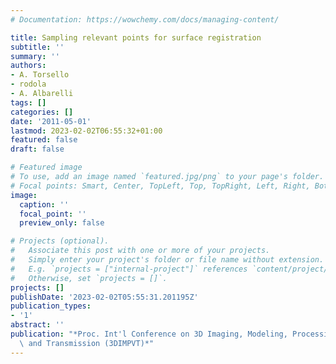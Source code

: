 ```yaml
---
# Documentation: https://wowchemy.com/docs/managing-content/

title: Sampling relevant points for surface registration
subtitle: ''
summary: ''
authors:
- A. Torsello
- rodola
- A. Albarelli
tags: []
categories: []
date: '2011-05-01'
lastmod: 2023-02-02T06:55:32+01:00
featured: false
draft: false

# Featured image
# To use, add an image named `featured.jpg/png` to your page's folder.
# Focal points: Smart, Center, TopLeft, Top, TopRight, Left, Right, BottomLeft, Bottom, BottomRight.
image:
  caption: ''
  focal_point: ''
  preview_only: false

# Projects (optional).
#   Associate this post with one or more of your projects.
#   Simply enter your project's folder or file name without extension.
#   E.g. `projects = ["internal-project"]` references `content/project/deep-learning/index.md`.
#   Otherwise, set `projects = []`.
projects: []
publishDate: '2023-02-02T05:55:31.201195Z'
publication_types:
- '1'
abstract: ''
publication: "*Proc. Int'l Conference on 3D Imaging, Modeling, Processing, Visualization\
  \ and Transmission (3DIMPVT)*"
---
```

